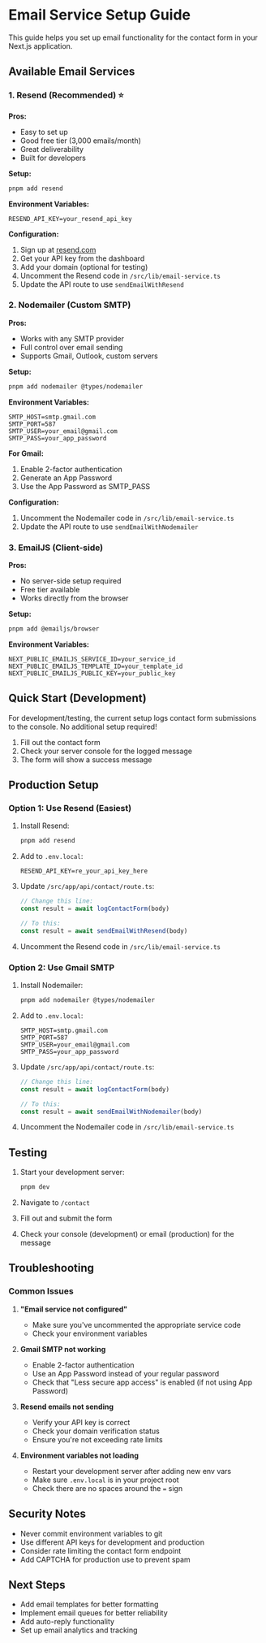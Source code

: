 # Email Service Setup Guide

This guide helps you set up email functionality for the contact form in your Next.js application.

## Available Email Services

### 1. Resend (Recommended) ⭐

**Pros:**

- Easy to set up
- Good free tier (3,000 emails/month)
- Great deliverability
- Built for developers

**Setup:**

```bash
pnpm add resend
```

**Environment Variables:**

```env
RESEND_API_KEY=your_resend_api_key
```

**Configuration:**

1. Sign up at [resend.com](https://resend.com)
2. Get your API key from the dashboard
3. Add your domain (optional for testing)
4. Uncomment the Resend code in `/src/lib/email-service.ts`
5. Update the API route to use `sendEmailWithResend`

### 2. Nodemailer (Custom SMTP)

**Pros:**

- Works with any SMTP provider
- Full control over email sending
- Supports Gmail, Outlook, custom servers

**Setup:**

```bash
pnpm add nodemailer @types/nodemailer
```

**Environment Variables:**

```env
SMTP_HOST=smtp.gmail.com
SMTP_PORT=587
SMTP_USER=your_email@gmail.com
SMTP_PASS=your_app_password
```

**For Gmail:**

1. Enable 2-factor authentication
2. Generate an App Password
3. Use the App Password as SMTP_PASS

**Configuration:**

1. Uncomment the Nodemailer code in `/src/lib/email-service.ts`
2. Update the API route to use `sendEmailWithNodemailer`

### 3. EmailJS (Client-side)

**Pros:**

- No server-side setup required
- Free tier available
- Works directly from the browser

**Setup:**

```bash
pnpm add @emailjs/browser
```

**Environment Variables:**

```env
NEXT_PUBLIC_EMAILJS_SERVICE_ID=your_service_id
NEXT_PUBLIC_EMAILJS_TEMPLATE_ID=your_template_id
NEXT_PUBLIC_EMAILJS_PUBLIC_KEY=your_public_key
```

## Quick Start (Development)

For development/testing, the current setup logs contact form submissions to the console. No additional setup required!

1. Fill out the contact form
2. Check your server console for the logged message
3. The form will show a success message

## Production Setup

### Option 1: Use Resend (Easiest)

1. Install Resend:

   ```bash
   pnpm add resend
   ```

2. Add to `.env.local`:

   ```env
   RESEND_API_KEY=re_your_api_key_here
   ```

3. Update `/src/app/api/contact/route.ts`:

   ```typescript
   // Change this line:
   const result = await logContactForm(body)

   // To this:
   const result = await sendEmailWithResend(body)
   ```

4. Uncomment the Resend code in `/src/lib/email-service.ts`

### Option 2: Use Gmail SMTP

1. Install Nodemailer:

   ```bash
   pnpm add nodemailer @types/nodemailer
   ```

2. Add to `.env.local`:

   ```env
   SMTP_HOST=smtp.gmail.com
   SMTP_PORT=587
   SMTP_USER=your_email@gmail.com
   SMTP_PASS=your_app_password
   ```

3. Update `/src/app/api/contact/route.ts`:

   ```typescript
   // Change this line:
   const result = await logContactForm(body)

   // To this:
   const result = await sendEmailWithNodemailer(body)
   ```

4. Uncomment the Nodemailer code in `/src/lib/email-service.ts`

## Testing

1. Start your development server:

   ```bash
   pnpm dev
   ```

2. Navigate to `/contact`

3. Fill out and submit the form

4. Check your console (development) or email (production) for the message

## Troubleshooting

### Common Issues

1. **"Email service not configured"**

   - Make sure you've uncommented the appropriate service code
   - Check your environment variables

2. **Gmail SMTP not working**

   - Enable 2-factor authentication
   - Use an App Password instead of your regular password
   - Check that "Less secure app access" is enabled (if not using App Password)

3. **Resend emails not sending**

   - Verify your API key is correct
   - Check your domain verification status
   - Ensure you're not exceeding rate limits

4. **Environment variables not loading**
   - Restart your development server after adding new env vars
   - Make sure `.env.local` is in your project root
   - Check there are no spaces around the `=` sign

## Security Notes

- Never commit environment variables to git
- Use different API keys for development and production
- Consider rate limiting the contact form endpoint
- Add CAPTCHA for production use to prevent spam

## Next Steps

- Add email templates for better formatting
- Implement email queues for better reliability
- Add auto-reply functionality
- Set up email analytics and tracking
